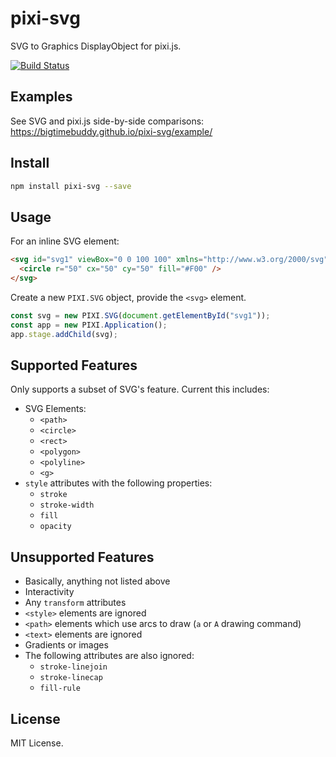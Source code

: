 # pixi-svg

SVG to Graphics DisplayObject for pixi.js.

[![Build Status](https://travis-ci.org/bigtimebuddy/pixi-svg.svg?branch=master)](https://travis-ci.org/bigtimebuddy/pixi-svg)

## Examples

See SVG and pixi.js side-by-side comparisons:
https://bigtimebuddy.github.io/pixi-svg/example/

## Install

```bash
npm install pixi-svg --save
```

## Usage

For an inline SVG element:

```html
<svg id="svg1" viewBox="0 0 100 100" xmlns="http://www.w3.org/2000/svg">
  <circle r="50" cx="50" cy="50" fill="#F00" />
</svg>
```

Create a new `PIXI.SVG` object, provide the `<svg>` element.

```js
const svg = new PIXI.SVG(document.getElementById("svg1"));
const app = new PIXI.Application();
app.stage.addChild(svg);
```

## Supported Features

Only supports a subset of SVG's feature. Current this includes: 
- SVG Elements:
  - `<path>`
  - `<circle>`
  - `<rect>`
  - `<polygon>`
  - `<polyline>`
  - `<g>`
- `style` attributes with the following properties:
  - `stroke`
  - `stroke-width`
  - `fill`
  - `opacity`

## Unsupported Features

- Basically, anything not listed above
- Interactivity
- Any `transform` attributes
- `<style>` elements are ignored
- `<path>` elements which use arcs to draw (`a` or `A` drawing command)
- `<text>` elements are ignored
- Gradients or images
- The following attributes are also ignored:
  - `stroke-linejoin`
  - `stroke-linecap`
  - `fill-rule`

## License

MIT License.
